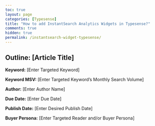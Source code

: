 ```yaml
---
toc: true
layout: page
categories: [Typesense]
title: "How to add InstantSearch Analytics Widgets in Typesense?"
comments: true
hidden: true
permalink: /instantsearch-widget-typesense/
---
```


## Outline: [Article Title]

**Keyword:** [Enter Targeted Keyword]

**Keyword MSV:** [Enter Targeted Keyword’s Monthly Search Volume]

**Author:** [Enter Author Name]

**Due Date:** [Enter Due Date]

**Publish Date:** [Enter Desired Publish Date]

**Buyer Persona:** [Enter Targeted Reader and/or Buyer Persona]

<br>
